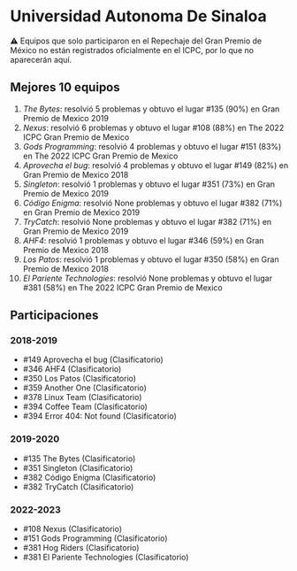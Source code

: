 # Universidad Autonoma De Sinaloa

:warning: Equipos que solo participaron en el Repechaje del Gran Premio de México no están registrados oficialmente en el ICPC, por lo que no aparecerán aquí.

## Mejores 10 equipos

1. _The Bytes_: resolvió 5 problemas y obtuvo el lugar #135 (90%) en Gran Premio de Mexico 2019
1. _Nexus_: resolvió 6 problemas y obtuvo el lugar #108 (88%) en The 2022 ICPC Gran Premio de Mexico
1. _Gods Programming_: resolvió 4 problemas y obtuvo el lugar #151 (83%) en The 2022 ICPC Gran Premio de Mexico
1. _Aprovecha el bug_: resolvió 4 problemas y obtuvo el lugar #149 (82%) en Gran Premio de Mexico 2018
1. _Singleton_: resolvió 1 problemas y obtuvo el lugar #351 (73%) en Gran Premio de Mexico 2019
1. _Código Enigma_: resolvió None problemas y obtuvo el lugar #382 (71%) en Gran Premio de Mexico 2019
1. _TryCatch_: resolvió None problemas y obtuvo el lugar #382 (71%) en Gran Premio de Mexico 2019
1. _AHF4_: resolvió 1 problemas y obtuvo el lugar #346 (59%) en Gran Premio de Mexico 2018
1. _Los Patos_: resolvió 1 problemas y obtuvo el lugar #350 (58%) en Gran Premio de Mexico 2018
1. _El Pariente Technologies_: resolvió None problemas y obtuvo el lugar #381 (58%) en The 2022 ICPC Gran Premio de Mexico

## Participaciones

### 2018-2019

- #149 Aprovecha el bug (Clasificatorio)
- #346 AHF4 (Clasificatorio)
- #350 Los Patos (Clasificatorio)
- #359 Another One (Clasificatorio)
- #378 Linux Team (Clasificatorio)
- #394 Coffee Team (Clasificatorio)
- #394 Error 404: Not found (Clasificatorio)

### 2019-2020

- #135 The Bytes (Clasificatorio)
- #351 Singleton (Clasificatorio)
- #382 Código Enigma (Clasificatorio)
- #382 TryCatch (Clasificatorio)

### 2022-2023

- #108 Nexus (Clasificatorio)
- #151 Gods Programming (Clasificatorio)
- #381 Hog Riders (Clasificatorio)
- #381 El Pariente Technologies (Clasificatorio)



